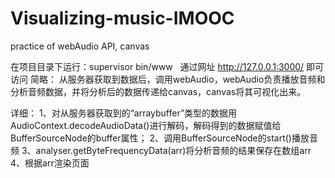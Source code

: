 # Visualizing-music-IMOOC
practice of webAudio API, canvas

在项目目录下运行：supervisor bin/www    通过网址 http://127.0.0.1:3000/ 即可访问
简略：
从服务器获取到数据后，调用webAudio，webAudio负责播放音频和分析音频数据，并将分析后的数据传递给canvas，canvas将其可视化出来。

详细：
1、对从服务器获取到的“arraybuffer”类型的数据用AudioContext.decodeAudioData()进行解码，解码得到的数据赋值给BufferSourceNode的buffer属性；
2、调用BufferSourceNode的start()播放音频
3、analyser.getByteFrequencyData(arr)将分析音频的结果保存在数组arr
4、根据arr渲染页面
